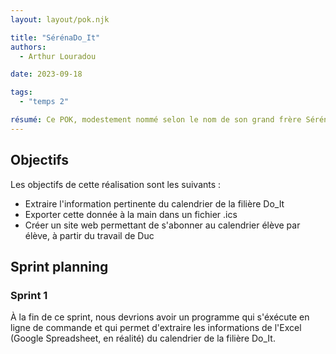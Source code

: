 ```yaml
---
layout: layout/pok.njk

title: "SérénaDo_It"
authors:
  - Arthur Louradou

date: 2023-09-18

tags: 
  - "temps 2"

résumé: Ce POK, modestement nommé selon le nom de son grand frère Sérénade, est un projet de création d'un site web de gestion de calendrier pour les élèves en 3A.
---
```


## Objectifs

Les objectifs de cette réalisation sont les suivants :
- Extraire l'information pertinente du calendrier de la filière Do_It
- Exporter cette donnée à la main dans un fichier .ics
- Créer un site web permettant de s'abonner au calendrier élève par élève, à partir du travail de Duc

## Sprint planning

### Sprint 1

À la fin de ce sprint, nous devrions avoir un programme qui s'éxécute en ligne de commande et qui permet d'extraire les informations de l'Excel (Google Spreadsheet, en réalité) du calendrier de la filière Do_It.
